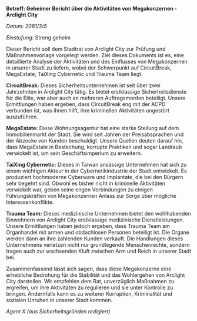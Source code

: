 **Betreff: Geheimer Bericht über die Aktivitäten von Megakonzernen - Arclight City**

_Datum: 2081/3/5_

_Einstufung:_ Streng geheim

Dieser Bericht soll dem Stadtrat von Arclight City zur Prüfung und Maßnahmenvorlage vorgelegt werden. Ziel dieses Dokuments ist es, eine detaillierte Analyse der Aktivitäten und des Einflusses von Megakonzernen in unserer Stadt zu liefern, wobei der Schwerpunkt auf CircuitBreak, MegaEstate, TaiXing Cybernetic und Trauma Team liegt.

**CircuitBreak:** Dieses Sicherheitsunternehmen ist seit über zwei Jahrzehnten in Arclight City tätig. Es bietet erstklassige Sicherheitsdienste für die Elite, war aber auch an mehreren Auftragsmorden beteiligt. Unsere Ermittlungen haben ergeben, dass CircuitBreak eng mit der ACPD verbunden ist, was ihnen hilft, ihre kriminellen Aktivitäten ungestört auszuführen.

**MegaEstate:** Diese Wohnungsagentur hat eine starke Stellung auf dem Immobilienmarkt der Stadt. Sie wird seit Jahren der Preisabsprachen und der Abzocke von Kunden beschuldigt. Unsere Quellen deuten darauf hin, dass MegaEstate in Bestechung, korrupte Praktiken und sogar Landraub verwickelt ist, um sein Geschäftsimperium zu erweitern.

**TaiXing Cybernetic:** Dieses in Taiwan ansässige Unternehmen hat sich zu einem wichtigen Akteur in der Cybernetikindustrie der Stadt entwickelt. Es produziert hochmoderne Cyberware und Implantate, die bei den Bürgern sehr begehrt sind. Obwohl es bisher nicht in kriminelle Aktivitäten verwickelt war, geben seine engen Verbindungen zu einigen Führungskräften von Megakonzernen Anlass zur Sorge über mögliche Interessenkonflikte.

**Trauma Team:** Dieses medizinische Unternehmen bietet den wohlhabenden Einwohnern von Arclight City erstklassige medizinische Dienstleistungen. Unsere Ermittlungen haben jedoch ergeben, dass Trauma Team am Organhandel mit armen und obdachlosen Personen beteiligt ist. Die Organe werden dann an ihre zahlenden Kunden verkauft. Die Handlungen dieses Unternehmens verletzen nicht nur grundlegende Menschenrechte, sondern tragen auch zur wachsenden Kluft zwischen Arm und Reich in unserer Stadt bei.

Zusammenfassend lässt sich sagen, dass diese Megakonzerne eine erhebliche Bedrohung für die Stabilität und das Wohlergehen von Arclight City darstellen. Wir empfehlen dem Rat, unverzüglich Maßnahmen zu ergreifen, um ihre Aktivitäten zu regulieren und sie unter Kontrolle zu bringen. Andernfalls kann es zu weiterer Korruption, Kriminalität und sozialen Unruhen in unserer Stadt kommen.

_Agent X (aus Sicherheitsgründen redigiert)_
